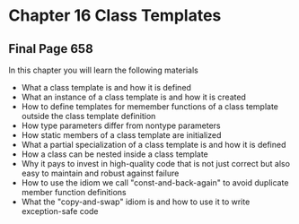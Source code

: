 # Chapter 16 Class Templates
## Final Page 658
In this chapter you will learn the following materials
- What a class template is and how it is defined
- What an instance of a class template is and how it is created
- How to define templates for memember functions of a class template outside the class template definition
- How type parameters differ from nontype parameters
- How static members of a class template are initialized
- What a partial specialization of a class template is and how it is defined
- How a class can be nested inside a class template
- Why it pays to invest in high-quality code that is not just correct but also easy to maintain and robust against failure
- How to use the idiom we call "const-and-back-again" to avoid duplicate member function definitions
- What the "copy-and-swap" idiom is and how to use it to write exception-safe code